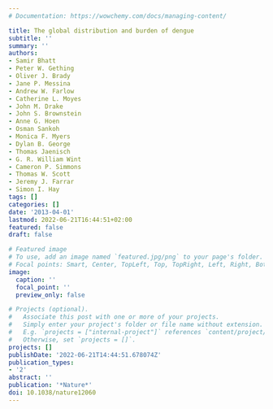 ```yaml
---
# Documentation: https://wowchemy.com/docs/managing-content/

title: The global distribution and burden of dengue
subtitle: ''
summary: ''
authors:
- Samir Bhatt
- Peter W. Gething
- Oliver J. Brady
- Jane P. Messina
- Andrew W. Farlow
- Catherine L. Moyes
- John M. Drake
- John S. Brownstein
- Anne G. Hoen
- Osman Sankoh
- Monica F. Myers
- Dylan B. George
- Thomas Jaenisch
- G. R. William Wint
- Cameron P. Simmons
- Thomas W. Scott
- Jeremy J. Farrar
- Simon I. Hay
tags: []
categories: []
date: '2013-04-01'
lastmod: 2022-06-21T16:44:51+02:00
featured: false
draft: false

# Featured image
# To use, add an image named `featured.jpg/png` to your page's folder.
# Focal points: Smart, Center, TopLeft, Top, TopRight, Left, Right, BottomLeft, Bottom, BottomRight.
image:
  caption: ''
  focal_point: ''
  preview_only: false

# Projects (optional).
#   Associate this post with one or more of your projects.
#   Simply enter your project's folder or file name without extension.
#   E.g. `projects = ["internal-project"]` references `content/project/deep-learning/index.md`.
#   Otherwise, set `projects = []`.
projects: []
publishDate: '2022-06-21T14:44:51.678074Z'
publication_types:
- '2'
abstract: ''
publication: '*Nature*'
doi: 10.1038/nature12060
---
```

